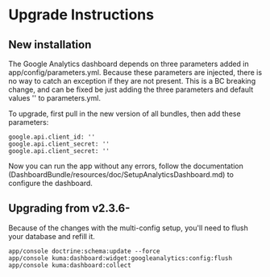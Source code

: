 Upgrade Instructions
====================

## New installation

The Google Analytics dashboard depends on three parameters added in app/config/parameters.yml. Because these parameters are injected, there is no way to catch an exception if they are not present. This is a BC breaking change, and can be fixed be just adding the three parameters and default values '' to parameters.yml.

To upgrade, first pull in the new version of all bundles, then add these parameters:

    google.api.client_id: ''
    google.api.client_secret: ''
    google.api.client_secret: ''

Now you can run the app without any errors, follow the documentation (DashboardBundle/resources/doc/SetupAnalyticsDashboard.md) to configure the dashboard.


## Upgrading from v2.3.6-

Because of the changes with the multi-config setup, you'll need to flush your database and refill it.

    app/console doctrine:schema:update --force
    app/console kuma:dashboard:widget:googleanalytics:config:flush
    app/console kuma:dashboard:collect
